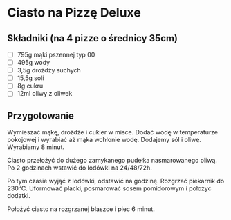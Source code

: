 # Ciasto na Pizzę Deluxe

## Składniki (na 4 pizze o średnicy 35cm)

* [ ] 795g mąki pszennej typ 00
* [ ] 495g wody
* [ ] 3,5g drożdży suchych
* [ ] 15,5g soli
* [ ] 8g cukru
* [ ] 12ml oliwy z oliwek

## Przygotowanie

Wymieszać mąkę, drożdże i cukier w misce. Dodać wodę w temperaturze pokojowej i wyrabiać aż mąka wchłonie wodę. Dodajemy sól i oliwę. Wyrabiamy 8 minut.

Ciasto przełożyć do dużego zamykanego pudełka nasmarowanego oliwą. Po 2 godzinach wstawić do lodówki na 24/48/72h.

Po tym czasie wyjąć z lodówki, odstawić na godzinę.
Rozgrzać piekarnik do 230⁰C. Uformować placki, posmarować sosem pomidorowym i położyć dodatki.

Położyć ciasto na rozgrzanej blaszce i piec 6 minut.
